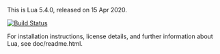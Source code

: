 This is Lua 5.4.0, released on 15 Apr 2020.

[![Build Status](https://secure.travis-ci.org/NLua/lua.svg?branch=lua54-rc1)](https://travis-ci.org/NLua/lua)

For installation instructions, license details, and
further information about Lua, see doc/readme.html.

